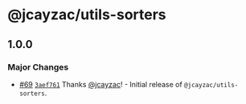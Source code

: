 # @jcayzac/utils-sorters

## 1.0.0

### Major Changes

- [#69](https://github.com/jcayzac/copepod-modules/pull/69) [`3aef761`](https://github.com/jcayzac/copepod-modules/commit/3aef76183b7003063395dc2fca139dd3b81a0416) Thanks [@jcayzac](https://github.com/jcayzac)! - Initial release of `@jcayzac/utils-sorters`.
